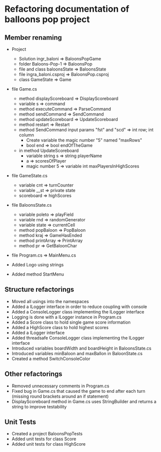# Refactoring documentation of balloons pop project

## Member renaming
* Project
  * Solution ingr_baloni => BaloonsPopGame  
  * folder Baloons-Pop-1 => BaloonsPop
  * file and class baloonsState => BaloonsState
  * file ingra_baloni.csproj => BaloonsPop.csproj 
  * class GameState => Game

* file Game.cs
  * method displayScoreboard => DisplayScoreboard 
  * variable s => command
  * method executeCommand => ParseCommand
  * method sendCommand => SendCommand
  * method updateScoreboard => UpdateScoreboard
  * method restart => Restart
  * method SendCommand input params "fst" and "scd" => int row; int column
	* Create variable the magic number "5" named  "maxRows"
	* bool end => bool endOfTheGame
  * in method UpdateScoreboard	
	* variable string s => string playerName
	* a => scoresOfPlayer
	* magic number 5 => variable int maxPlayersInHighScores

* file GameState.cs
  * variable cnt => turnCounter
  * variable __st => private state
  * scoreboard => highScores 
 
* file BaloonsState.cs
  * variable poleto => playField
  * variable rnd => randomGenerator
  * variable state => currentCell
  * method popBaloon => PopBaloon
  * method kraj => GameHasEnded
  * method printArray => PrintArray  
  * method pr => GetBaloonChar
  
* file Program.cs => MainMenu.cs
 * Added Logo using strings
 * Added method StartMenu

## Structure refactorings

* Moved all usings into the namespaces
* Added a ILogger interface in order to reduce coupling with console
* Added a ConsoleLogger class implementing the ILogger interface
* Logging is done with a ILogger instance in Program.cs
* Added a Score class to hold single game score information
* Added a HighScore class to hold highest scores
* Added a ILogger interface
* Added threadsafe ConsoleLogger class implementing the ILogger interface
* Introduced variables boardWidth and boardHeight in BaloonsState.cs
* Introduced variables minBaloon and maxBallon in BaloonState.cs
* Created a method SwitchConsoleColor

## Other refactorings

* Removed unnecessary comments in Program.cs
* Fixed bug in Game.cs that caused the game to end after each turn (missing round brackets around an if statement)
* DisplayScoreboard method in Game.cs uses StringBuilder and returns a string to improve testability

## Unit Tests

* Created a project BaloonsPopTests
* Added unit tests for class Score
* Added unit tests for class HighScore